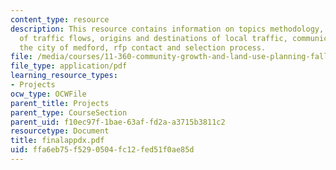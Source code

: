 ```yaml
---
content_type: resource
description: This resource contains information on topics methodology, distribution
  of traffic flows, origins and destinations of local traffic, communication with
  the city of medford, rfp contact and selection process.
file: /media/courses/11-360-community-growth-and-land-use-planning-fall-2006/ffa6eb75f5290504fc12fed51f0ae85d_finalappdx.pdf
file_type: application/pdf
learning_resource_types:
- Projects
ocw_type: OCWFile
parent_title: Projects
parent_type: CourseSection
parent_uid: f10ec97f-1bae-63af-fd2a-a3715b3811c2
resourcetype: Document
title: finalappdx.pdf
uid: ffa6eb75-f529-0504-fc12-fed51f0ae85d
---
```

